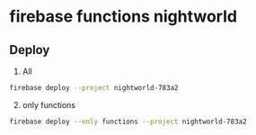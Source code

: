 # firebase functions nightworld

## Deploy

1. All

```sh
firebase deploy --project nightworld-783a2
```

2. only functions

```sh
firebase deploy --only functions --project nightworld-783a2
````
